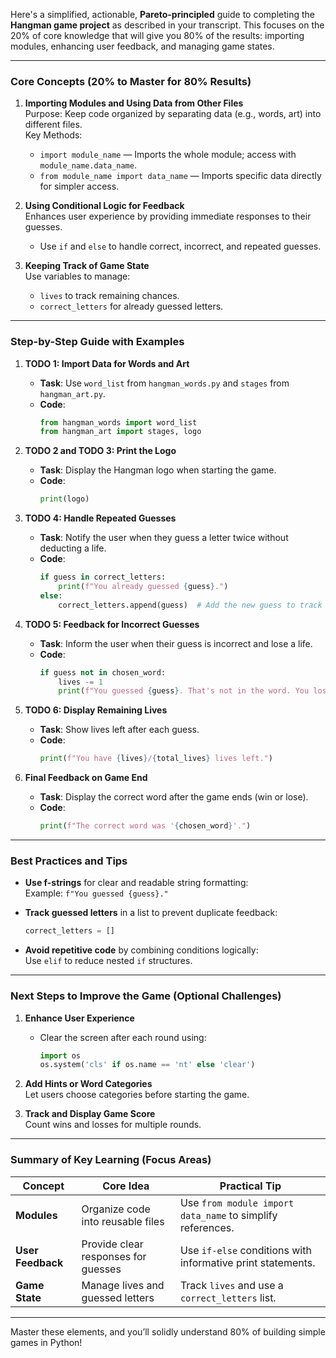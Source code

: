 Here's a simplified, actionable, **Pareto-principled** guide to completing the **Hangman game project** as described in your transcript. This focuses on the 20% of core knowledge that will give you 80% of the results: importing modules, enhancing user feedback, and managing game states.

---

### **Core Concepts (20% to Master for 80% Results)**

1. **Importing Modules and Using Data from Other Files**  
   Purpose: Keep code organized by separating data (e.g., words, art) into different files.  
   Key Methods:
   - `import module_name` — Imports the whole module; access with `module_name.data_name`.
   - `from module_name import data_name` — Imports specific data directly for simpler access.

2. **Using Conditional Logic for Feedback**  
   Enhances user experience by providing immediate responses to their guesses.  
   - Use `if` and `else` to handle correct, incorrect, and repeated guesses.

3. **Keeping Track of Game State**  
   Use variables to manage:
   - `lives` to track remaining chances.
   - `correct_letters` for already guessed letters.

---

### **Step-by-Step Guide with Examples**  

1. **TODO 1: Import Data for Words and Art**
   - **Task**: Use `word_list` from `hangman_words.py` and `stages` from `hangman_art.py`.  
   - **Code**:
     ```python
     from hangman_words import word_list
     from hangman_art import stages, logo
     ```

2. **TODO 2 and TODO 3: Print the Logo**
   - **Task**: Display the Hangman logo when starting the game.  
   - **Code**:
     ```python
     print(logo)
     ```

3. **TODO 4: Handle Repeated Guesses**
   - **Task**: Notify the user when they guess a letter twice without deducting a life.  
   - **Code**:
     ```python
     if guess in correct_letters:
         print(f"You already guessed {guess}.")
     else:
         correct_letters.append(guess)  # Add the new guess to track it
     ```

4. **TODO 5: Feedback for Incorrect Guesses**  
   - **Task**: Inform the user when their guess is incorrect and lose a life.  
   - **Code**:
     ```python
     if guess not in chosen_word:
         lives -= 1
         print(f"You guessed {guess}. That's not in the word. You lose a life.")
     ```

5. **TODO 6: Display Remaining Lives**  
   - **Task**: Show lives left after each guess.  
   - **Code**:
     ```python
     print(f"You have {lives}/{total_lives} lives left.")
     ```

6. **Final Feedback on Game End**  
   - **Task**: Display the correct word after the game ends (win or lose).  
   - **Code**:
     ```python
     print(f"The correct word was '{chosen_word}'.")
     ```

---

### **Best Practices and Tips**

- **Use f-strings** for clear and readable string formatting:  
  Example: `f"You guessed {guess}."`
  
- **Track guessed letters** in a list to prevent duplicate feedback:  
  ```python
  correct_letters = []
  ```

- **Avoid repetitive code** by combining conditions logically:  
  Use `elif` to reduce nested `if` structures.

---

### **Next Steps to Improve the Game (Optional Challenges)**

1. **Enhance User Experience**
   - Clear the screen after each round using:  
     ```python
     import os
     os.system('cls' if os.name == 'nt' else 'clear')
     ```

2. **Add Hints or Word Categories**  
   Let users choose categories before starting the game.

3. **Track and Display Game Score**  
   Count wins and losses for multiple rounds.

---

### **Summary of Key Learning (Focus Areas)**

| Concept               | Core Idea                                                             | Practical Tip                                                   |
|-----------------------|----------------------------------------------------------------------|-----------------------------------------------------------------|
| **Modules**           | Organize code into reusable files                                    | Use `from module import data_name` to simplify references.     |
| **User Feedback**     | Provide clear responses for guesses                                  | Use `if-else` conditions with informative print statements.    |
| **Game State**        | Manage lives and guessed letters                                     | Track `lives` and use a `correct_letters` list.               |

---

Master these elements, and you’ll solidly understand 80% of building simple games in Python!
